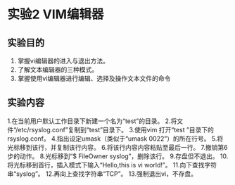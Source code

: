 # 实验2 VIM编辑器
## 实验目的
1. 掌握vi编辑器的进入与退出方法。 
2. 了解文本编辑器的三种模式。
3. 掌握使用vi编辑器进行编辑、选择及操作文本文件的命令
## 实验内容
1.在当前用户默认工作目录下新建一个名为“test”的目录。 
2.将文件“/etc/rsyslog.conf”复制到“test”目录下。 
3.使用vim 打开“test ”目录下的rsyslog.conf。
4.指出设定umask（类似于“umask 0022”）的所在行号。 
5.将光标移到该行，并复制该行内容。 
6.将该行内容内容粘贴至最后一行。 
7.撤销第6步的动作。
8.光标移到“$ FileOwner syslog”，删除该行。 
9.存盘但不退出。
10.将光标移到首行，插入模式下输入“Hello,this is vi world!”。 
11.向下查找字符串“syslog”。 
12.再向上查找字符串“TCP”。 
13.强制退出vi，不存盘。
